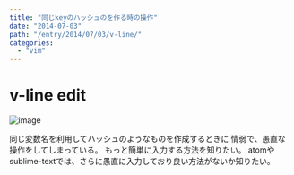 ```yaml
---
title: "同じkeyのハッシュのを作る時の操作"
date: "2014-07-03"
path: "/entry/2014/07/03/v-line/"
categories:
  - "vim"
---
```

# v-line edit

![image](http://i.gyazo.com/aa2a62f42d40670cbfb4a9edb48e0ed0.gif)

同じ変数名を利用してハッシュのようなものを作成するときに
情弱で、愚直な操作をしてしまっている。
もっと簡単に入力する方法を知りたい。
atomやsublime-textでは、さらに愚直に入力しており良い方法がないか知りたい。
